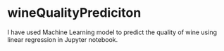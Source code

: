 # wineQualityPrediciton
I have used Machine Learning model to predict the quality of wine using linear regression in Jupyter notebook.
